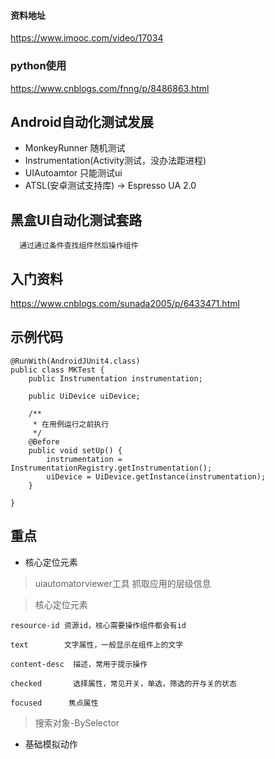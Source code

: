 #### 资料地址
https://www.imooc.com/video/17034

### python使用
https://www.cnblogs.com/fnng/p/8486863.html

## Android自动化测试发展
-   MonkeyRunner 随机测试 
-   Instrumentation(Activity测试，没办法距进程)
-   UIAutoamtor 只能测试ui
-   ATSL(安卓测试支持库) -> Espresso UA 2.0

## 黑盒UI自动化测试套路

      通过通过条件查找组件然后操作组件

  

## 入门资料
https://www.cnblogs.com/sunada2005/p/6433471.html

## 示例代码

    @RunWith(AndroidJUnit4.class)
    public class MKTest {
        public Instrumentation instrumentation;
    
        public UiDevice uiDevice;
    
        /**
         * 在用例运行之前执行
         */
        @Before
        public void setUp() {
            instrumentation = InstrumentationRegistry.getInstrumentation();
            uiDevice = UiDevice.getInstance(instrumentation);
        }
    
    }    
    
## 重点
- 核心定位元素
>   uiautomatorviewer工具
   抓取应用的层级信息
   
>   核心定位元素
    
    resource-id 资源id，核心需要操作组件都会有id
    
    text        文字属性，一般显示在组件上的文字
    
    content-desc  描述，常用于提示操作
    
    checked       选择属性，常见开关，单选，筛选的开与关的状态
    
    focused      焦点属性
    
>   搜索对象-BySelector

- 基础模拟动作    